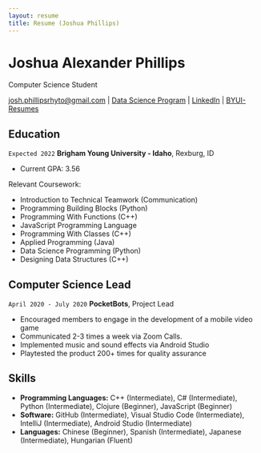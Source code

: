 ```yaml
---
layout: resume
title: Resume (Joshua Phillips)
---
```

# Joshua Alexander Phillips
Computer Science Student

<div id="webaddress">
<a href="josh.phillipsrhyto@gmail.com">josh.phillipsrhyto@gmail.com</a>
| <a href="https://byuidatascience.github.io/development.html">Data Science Program</a>
| <a href="https://www.linkedin.com/in/joshua-phillips-492b89136/">LinkedIn</a>
| <a href="https://github.com/byuids-resumes">BYUI-Resumes</a>
</div>

<!-- https://www.monique.tech/the-art-of-markdown -->


## Education

`Expected 2022`
__Brigham Young University - Idaho__, Rexburg, ID

- Current GPA: 3.56

Relevant Coursework:

- Introduction to Technical Teamwork (Communication)
- Programming Building Blocks (Python)
- Programming With Functions (C++)
- JavaScript Programming Language
- Programming With Classes (C++)
- Applied Programming (Java)
- Data Science Programming (Python)
- Designing Data Structures (C++)

## Computer Science Lead

`April 2020 - July 2020` __PocketBots__, Project Lead
- Encouraged members to engage in the development of a mobile video game
- Communicated 2-3 times a week via Zoom Calls.
- Implemented music and sound effects via Android Studio
- Playtested the product 200+ times for quality assurance


## Skills

- __Programming Languages:__ C++ (Intermediate), C# (Intermediate), Python (Intermediate),
Clojure (Beginner), JavaScript (Beginner)
- __Software:__ GitHub (Intermediate), Visual Studio Code (Intermediate), 
IntelliJ (Intermediate), Android Studio (Intermediate)
- __Languages:__ Chinese (Beginner), Spanish (Intermediate), Japanese (Intermediate), Hungarian (Fluent)

<!-- ### Footer

Last updated: Dec 2020 -->




